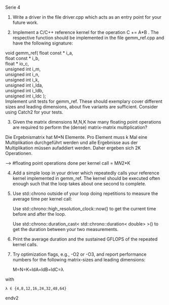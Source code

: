 Serie 4  


1. Write a driver in the file driver.cpp which acts as an entry point for your future work.  

2. Implement a C/C++ reference kernel for the operation C += A*B . The respective function should be implemented in the file gemm_ref.cpp and have the following signature:  

void gemm_ref( float        const * i_a,  
               float        const * i_b,  
               float              * io_c,  
               unsigned int         i_m,  
               unsigned int         i_n,  
               unsigned int         i_k,  
               unsigned int         i_lda,  
               unsigned int         i_ldb,  
               unsigned int         i_ldc );  
Implement unit tests for gemm_ref. These should exemplary cover different sizes and leading dimensions, about five variants are sufficient. Consider using Catch2 for your tests.  



3. Given the matrix dimensions M,N,K how many floating point operations are required to perform the (dense) matrix-matrix multiplication?  

Die Ergebnismatrix hat M*N Elemente. Pro Element muss k Mal eine Multiplikation durchgeführt werden und alle Ergebnisse aus der Multiplikation müssen aufaddiert werden. Daher ergeben sich 2K Operationen.  

--> #floating point operations done per kernel call = M*N*2*K  


4. Add a simple loop in your driver which repeatedly calls your reference kernel implemented in gemm_ref. The kernel should be executed often enough such that the loop takes about one second to complete.  

5. Use std::chrono outside of your loop doing repetitions to measure the average time per kernel call:  

    Use std::chrono::high_resolution_clock::now() to get the current time before and after the loop.  

    Use std::chrono::duration_cast< std::chrono::duration< double> >() to get the duration between your two measurements.  

6. Print the average duration and the sustained GFLOPS of the repeated kernel calls.  

7. Try optimization flags, e.g., -O2 or -O3, and report performance numbers for the following matrix-sizes and leading dimensions:  

    M=N=K=ldA=ldB=ldC=λ  

with  

    λ ∈ {4,8,12,16,24,32,48,64}  

endv2

